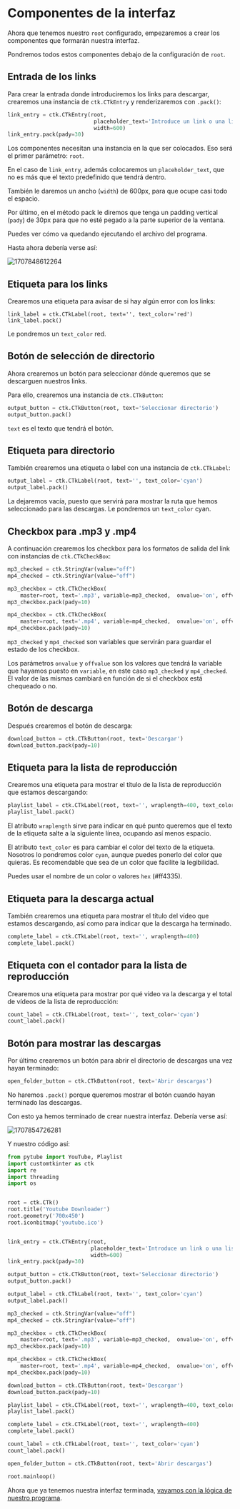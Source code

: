 # Componentes de la interfaz

Ahora que tenemos nuestro `root` configurado, empezaremos a crear los componentes que formarán nuestra interfaz.

Pondremos todos estos componentes debajo de la configuración de `root`.

## Entrada de los links

Para crear la entrada donde introduciremos los links para descargar, crearemos una instancia de `ctk.CTkEntry` y renderizaremos con `.pack()`:

```python
link_entry = ctk.CTkEntry(root,
                           placeholder_text='Introduce un link o una lista de reproducción de YouTube',
                           width=600)
link_entry.pack(pady=30)
```

Los componentes necesitan una instancia en la que ser colocados. Eso será el primer parámetro: `root`.

En el caso de `link_entry`, además colocaremos un `placeholder_text`, que no es más que el texto predefinido que tendrá dentro.

También le daremos un ancho (`width`) de 600px, para que ocupe casi todo el espacio.

Por último, en el método pack le diremos que tenga un padding vertical (`pady`) de 30px para que no esté pegado a la parte superior de la ventana.

Puedes ver cómo va quedando ejecutando el archivo del programa.

Hasta ahora debería verse así:

![1707848612264](image/componentes/1707848612264.png)

## Etiqueta para los links

Crearemos una etiqueta para avisar de si hay algún error con los links:

```
link_label = ctk.CTkLabel(root, text='', text_color='red')
link_label.pack()
```

Le pondremos un `text_color` red.

## Botón de selección de directorio

Ahora crearemos un botón para seleccionar dónde queremos que se descarguen nuestros links.

Para ello, crearemos una instancia de `ctk.CTkButton`:

```python
output_button = ctk.CTkButton(root, text='Seleccionar directorio')
output_button.pack()
```

`text` es el texto que tendrá el botón.

## Etiqueta para directorio

También crearemos una etiqueta o label con una instancia de `ctk.CTkLabel`:

```python
output_label = ctk.CTkLabel(root, text='', text_color='cyan')
output_label.pack()
```

La dejaremos vacía, puesto que servirá para mostrar la ruta que hemos seleccionado para las descargas. Le pondremos un `text_color` cyan.

## Checkbox para .mp3 y .mp4

A continuación crearemos los checkbox para los formatos de salida del link con instancias de `ctk.CTkCheckBox`:

```python
mp3_checked = ctk.StringVar(value="off")
mp4_checked = ctk.StringVar(value="off")

mp3_checkbox = ctk.CTkCheckBox(
    master=root, text='.mp3', variable=mp3_checked,  onvalue='on', offvalue='off')
mp3_checkbox.pack(pady=10)

mp4_checkbox = ctk.CTkCheckBox(
    master=root, text='.mp4', variable=mp4_checked,  onvalue='on', offvalue='off')
mp4_checkbox.pack(pady=10)
```

`mp3_checked` y `mp4_checked` son variables que servirán para guardar el estado de los checkbox.

Los parámetros `onvalue` y `offvalue` son los valores que tendrá la variable que hayamos puesto en `variable`, en este caso `mp3_checked` y `mp4_checked`. El valor de las mismas cambiará en función de si el checkbox está chequeado o no.

## Botón de descarga

Después crearemos el botón de descarga:

```python
download_button = ctk.CTkButton(root, text='Descargar')
download_button.pack(pady=10)
```

## Etiqueta para la lista de reproducción

Crearemos una etiqueta para mostrar el título de la lista de reproducción que estamos descargando:

```python
playlist_label = ctk.CTkLabel(root, text='', wraplength=400, text_color='cyan')
playlist_label.pack()
```

El atributo `wraplength` sirve para indicar en qué punto queremos que el texto de la etiqueta salte a la siguiente línea, ocupando así menos espacio.

El atributo `text_color` es para cambiar el color del texto de la etiqueta. Nosotros lo pondremos color `cyan`, aunque puedes ponerlo del color que quieras. Es recomendable que sea de un color que facilite la legibilidad.

Puedes usar el nombre de un color o valores `hex` (#ff4335).

## Etiqueta para la descarga actual

También crearemos una etiqueta para mostrar el título del vídeo que estamos descargando, así como para indicar que la descarga ha terminado.

```python
complete_label = ctk.CTkLabel(root, text='', wraplength=400)
complete_label.pack()
```

## Etiqueta con el contador para la lista de reproducción

Crearemos una etiqueta para mostrar por qué video va la descarga y el total de vídeos de la lista de reproducción:

```python
count_label = ctk.CTkLabel(root, text='', text_color='cyan')
count_label.pack()
```

## Botón para mostrar las descargas

Por último crearemos un botón para abrir el directorio de descargas una vez hayan terminado:

```python
open_folder_button = ctk.CTkButton(root, text='Abrir descargas')
```

No haremos `.pack()` porque queremos mostrar el botón cuando hayan terminado las descargas.

Con esto ya hemos terminado de crear nuestra interfaz. Debería verse así:

![1707854726281](image/componentes/1707854726281.png)

Y nuestro código así:

```python
from pytube import YouTube, Playlist
import customtkinter as ctk
import re
import threading
import os


root = ctk.CTk()
root.title('Youtube Downloader')
root.geometry('700x450')
root.iconbitmap('youtube.ico')


link_entry = ctk.CTkEntry(root,
                          placeholder_text='Introduce un link o una lista de reproducción de YouTube',
                          width=600)
link_entry.pack(pady=30)

output_button = ctk.CTkButton(root, text='Seleccionar directorio')
output_button.pack()

output_label = ctk.CTkLabel(root, text='', text_color='cyan')
output_label.pack()

mp3_checked = ctk.StringVar(value="off")
mp4_checked = ctk.StringVar(value="off")

mp3_checkbox = ctk.CTkCheckBox(
    master=root, text='.mp3', variable=mp3_checked,  onvalue='on', offvalue='off')
mp3_checkbox.pack(pady=10)

mp4_checkbox = ctk.CTkCheckBox(
    master=root, text='.mp4', variable=mp4_checked,  onvalue='on', offvalue='off')
mp4_checkbox.pack(pady=10)

download_button = ctk.CTkButton(root, text='Descargar')
download_button.pack(pady=10)

playlist_label = ctk.CTkLabel(root, text='', wraplength=400, text_color='cyan')
playlist_label.pack()

complete_label = ctk.CTkLabel(root, text='', wraplength=400)
complete_label.pack()

count_label = ctk.CTkLabel(root, text='', text_color='cyan')
count_label.pack()

open_folder_button = ctk.CTkButton(root, text='Abrir descargas')

root.mainloop()

```

Ahora que ya tenemos nuestra interfaz terminada, [vayamos con la lógica de nuestro programa](../logica/utilidades.md).
